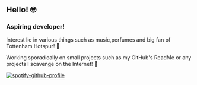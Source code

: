 ## Hello! :nerd_face:

### Aspiring developer! 
Interest lie in various things such as music,perfumes and big fan of Tottenham Hotspur! :white_heart:

Working sporadically on small projects such as my GitHub's ReadMe or any projects I scavenge on the Internet! :frog:	



[![spotify-github-profile](https://spotify-github-profile.vercel.app/api/view?uid=hoang-khang.le&cover_image=true&theme=novatorem&bar_color=53b14f&bar_color_cover=true)](https://github.com/kittinan/spotify-github-profile)
